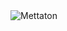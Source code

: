 <div>
  <img align="middle" alt="Mettaton" src="https://media.tenor.com/9HrOALyUZ6wAAAAC/mettaton-undertale.gif%22%3E">
</div>
